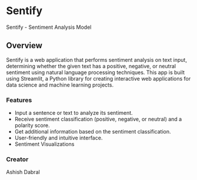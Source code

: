 # Sentify
Sentify - Sentiment Analysis Model
## Overview
Sentify is a web application that performs sentiment analysis on text input, determining whether the given text has a positive, negative, or neutral sentiment using natural language processing techniques. This app is built using Streamlit, a Python library for creating interactive web applications for data science and machine learning projects.

### Features
- Input a sentence or text to analyze its sentiment.
- Receive sentiment classification (positive, negative, or neutral) and a polarity score.
- Get additional information based on the sentiment classification.
- User-friendly and intuitive interface.
- Sentiment Visualizations

### Creator
Ashish Dabral